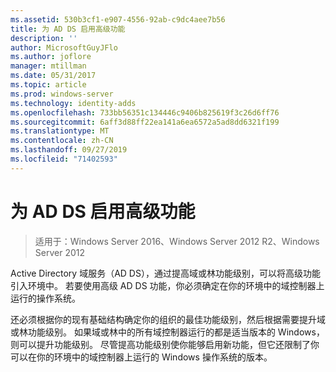 ```yaml
---
ms.assetid: 530b3cf1-e907-4556-92ab-c9dc4aee7b56
title: 为 AD DS 启用高级功能
description: ''
author: MicrosoftGuyJFlo
ms.author: joflore
manager: mtillman
ms.date: 05/31/2017
ms.topic: article
ms.prod: windows-server
ms.technology: identity-adds
ms.openlocfilehash: 733bb56351c134446c9406b825619f3c26d6ff76
ms.sourcegitcommit: 6aff3d88ff22ea141a6ea6572a5ad8dd6321f199
ms.translationtype: MT
ms.contentlocale: zh-CN
ms.lasthandoff: 09/27/2019
ms.locfileid: "71402593"
---
```

# <a name="enabling-advanced-features-for-ad-ds"></a>为 AD DS 启用高级功能

>适用于：Windows Server 2016、Windows Server 2012 R2、Windows Server 2012

Active Directory 域服务（AD DS），通过提高域或林功能级别，可以将高级功能引入环境中。 若要使用高级 AD DS 功能，你必须确定在你的环境中的域控制器上运行的操作系统。   
  
还必须根据你的现有基础结构确定你的组织的最佳功能级别，然后根据需要提升域或林功能级别。 如果域或林中的所有域控制器运行的都是适当版本的 Windows，则可以提升功能级别。 尽管提高功能级别使你能够启用新功能，但它还限制了你可以在你的环境中的域控制器上运行的 Windows 操作系统的版本。  
        
  


